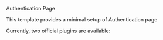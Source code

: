 Authentication Page

This template provides a minimal setup of Authentication page

Currently, two official plugins are available:
